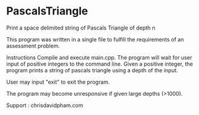 # PascalsTriangle
Print a space delimited string of Pascals Triangle of depth n

This program was written in a single file to fulfill the requirements
of an assessment problem.

Instructions
Compile and execute main.cpp. The program will wait for user input of
positive integers to the command line. Given a positive integer, the
program prints a string of pascals triangle using a depth of the input.

User may input "exit" to exit the program.

The program may become unresponsive if given large depths (>1000).

Support : chrisdavidpham.com